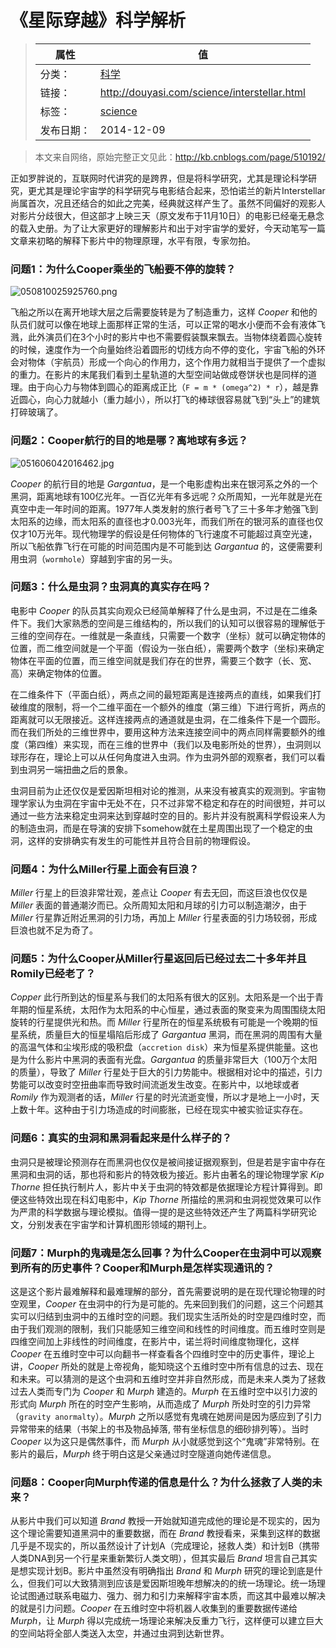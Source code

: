 # 《星际穿越》科学解析

>|  属性  |  值  |
>| ----- | ----- |
>| 分类： | [科学](http://douyasi.com/category/science/) |
>| 链接： | http://douyasi.com/science/interstellar.html |
>| 标签： | [science](http://douyasi.com/tag/science)  |
>| 发布日期： | 2014-12-09 |

>    本文来自网络，原始完整正文见此：http://kb.cnblogs.com/page/510192/

正如罗胖说的，互联网时代讲究的是跨界，但是将科学研究，尤其是理论科学研究，更尤其是理论宇宙学的科学研究与电影结合起来，恐怕诺兰的新片Interstellar尚属首次，况且还结合的如此之完美，经典就这样产生了。虽然不同偏好的观影人对影片分歧很大，但这部才上映三天（原文发布于11月10日）的电影已经毫无悬念的载入史册。为了让大家更好的理解影片和出于对宇宙学的爱好，今天动笔写一篇文章来初略的解释下影片中的物理原理，水平有限，专家勿拍。

### 问题1：为什么Cooper乘坐的飞船要不停的旋转？

![050810025925760.png][1]

飞船之所以在离开地球大层之后需要旋转是为了制造重力，这样 *Cooper* 和他的队员们就可以像在地球上面那样正常的生活，可以正常的喝水小便而不会有液体飞溅，此外演员们在3个小时的影片中也不需要假装飘来飘去。当物体绕着圆心旋转的时候，速度作为一个向量始终沿着圆形的切线方向不停的变化，宇宙飞船的外环会对物体（宇航员）形成一个向心的作用力，这个作用力就相当于提供了一个虚拟的重力。在影片的末尾我们看到土星轨道的大型空间站做成卷饼状也是同样的道理。由于向心力与物体到圆心的距离成正比（`F = m * (omega^2) * r`），越是靠近圆心，向心力就越小（重力越小），所以打飞的棒球很容易就飞到“头上”的建筑打碎玻璃了。



### 问题2：Cooper航行的目的地是哪？离地球有多远？

![051606042016462.jpg][2]

*Cooper* 的航行目的地是 *Gargantua*，是一个电影虚构出来在银河系之外的一个黑洞，距离地球有100亿光年。一百亿光年有多远呢？众所周知，一光年就是光在真空中走一年时间的距离。1977年人类发射的旅行者号飞了三十多年才勉强飞到太阳系的边缘，而太阳系的直径也才0.003光年，而我们所在的银河系的直径也仅仅才10万光年。现代物理学的假设是任何物体的飞行速度不可能超过真空光速，所以飞船依靠飞行在可能的时间范围内是不可能到达 *Gargantua* 的，这便需要利用虫洞（`wormhole`）穿越到宇宙的另一头。

### 问题3：什么是虫洞？虫洞真的真实存在吗？

电影中 *Cooper* 的队员其实向观众已经简单解释了什么是虫洞，不过是在二维条件下。我们大家熟悉的空间是三维结构的，所以我们的认知可以很容易的理解低于三维的空间存在。一维就是一条直线，只需要一个数字（坐标）就可以确定物体的位置，而二维空间就是一个平面（假设为一张白纸），需要两个数字（坐标)来确定物体在平面的位置，而三维空间就是我们存在的世界，需要三个数字（长、宽、高）来确定物体的位置。

在二维条件下（平面白纸），两点之间的最短距离是连接两点的直线，如果我们打破维度的限制，将一个二维平面在一个额外的维度（第三维）下进行弯折，两点的距离就可以无限接近。这样连接两点的通道就是虫洞，在二维条件下是一个圆形。而在我们所处的三维世界中，要用这种方法来连接空间中的两点同样需要额外的维度（第四维）来实现，而在三维的世界中（我们以及电影所处的世界），虫洞则以球形存在，理论上可以从任何角度进入虫洞。作为虫洞外部的观察者，我们可以看到虫洞另一端扭曲之后的景象。

虫洞目前为止还仅仅是爱因斯坦相对论的推测，从来没有被真实的观测到。宇宙物理学家认为虫洞在宇宙中无处不在，只不过非常不稳定和存在的时间很短，并可以通过一些方法来稳定虫洞来达到穿越时空的目的。影片并没有脱离科学假设来人为的制造虫洞，而是在导演的安排下somehow就在土星周围出现了一个稳定的虫洞，这样的安排确实有发生的可能性并且符合目前的物理假设。

### 问题4：为什么Miller行星上面会有巨浪？

*Miller* 行星上的巨浪非常壮观，差点让 *Cooper* 有去无回，而这巨浪也仅仅是 *Miller* 表面的普通潮汐而已。众所周知太阳和月球的引力可以制造潮汐，由于 *Miller* 行星靠近附近黑洞的引力场，再加上 *Miller* 行星表面的引力场较弱，形成巨浪也就不足为奇了。

### 问题5：为什么Cooper从Miller行星返回后已经过去二十多年并且Romily已经老了？

*Copper* 此行所到达的恒星系与我们的太阳系有很大的区别。太阳系是一个出于青年期的恒星系统，太阳作为太阳系的中心恒星，通过表面的聚变来为周围围绕太阳旋转的行星提供光和热。而 *Miller* 行星所在的恒星系统极有可能是一个晚期的恒星系统，质量巨大的恒星塌陷后形成了 *Gargantua* 黑洞，而在黑洞的周围有大量的高温气体和尘埃形成的吸积盘（`accretion disk`）来为恒星系提供能量。这也是为什么影片中黑洞的表面有光盘。*Gargantua* 的质量非常巨大（100万个太阳的质量），导致了 *Miller* 行星处于巨大的引力势能中。根据相对论中的描述，引力势能可以改变时空扭曲率而导致时间流逝发生改变。在影片中，以地球或者 *Romily* 作为观测者的话，*Miller* 行星的时光流逝变慢，所以才是地上一小时，天上数十年。这种由于引力场造成的时间膨胀，已经在现实中被实验证实存在。

### 问题6：真实的虫洞和黑洞看起来是什么样子的？

虫洞只是被理论预测存在而黑洞也仅仅是被间接证据观察到，但是若是宇宙中存在黑洞和虫洞的话，那也将和影片的特效极为接近。影片由著名的理论物理学家 *Kip Thorne* 担任执行制片人，影片中关于虫洞的特效都是依据理论方程计算得到。即便这些特效出现在科幻电影中，*Kip Thorne* 所描绘的黑洞和虫洞视觉效果可以作为严肃的科学数据与理论模拟。值得一提的是这些特效还产生了两篇科学研究论文，分别发表在宇宙学和计算机图形领域的期刊上。

### 问题7：Murph的鬼魂是怎么回事？为什么Cooper在虫洞中可以观察到所有的历史事件？Cooper和Murph是怎样实现通讯的？

这是这个影片最难解释和最难理解的部分，首先需要说明的是在现代理论物理的时空观里，*Cooper* 在虫洞中的行为是可能的。先来回到我们的问题，这三个问题其实可以归结到虫洞中的五维时空的问题。我们现实生活所处的时空是四维时空，而由于我们观测的限制，我们只能感知三维空间和线性的时间维度。而五维时空则是四维空间加上非线性的时间维度，在影片中，诺兰将时间维度物理化，这样 *Cooper* 在五维时空中可以向翻书一样查看各个四维时空中的历史事件，理论上讲，*Cooper* 所处的就是上帝视角，能知晓这个五维时空中所有信息的过去、现在和未来。可以猜测的是这个虫洞和五维时空并非自然形成，而是未来人类为了拯救过去人类而专门为 *Cooper* 和 *Murph* 建造的。*Murph* 在五维时空中以引力波的形式向 *Murph* 所在的时空产生影响，从而造成了 *Murph* 所处时空的引力异常（`gravity anormalty`）。*Murph* 之所以感觉有鬼魂在她房间是因为感应到了引力异常带来的结果（书架上的书及物品掉落, 带有坐标信息的细砂排列等）。当时 *Cooper* 以为这只是偶然事件，而 *Murph* 从小就感觉到这个“鬼魂”非常特别。在影片的最后，*Murph* 终于明白这是父亲通过时空隧道向她传递信息。

### 问题8：Cooper向Murph传递的信息是什么？为什么拯救了人类的未来？

从影片中我们可以知道 *Brand* 教授一开始就知道完成他的理论是不现实的，因为这个理论需要知道黑洞中的重要数据，而在 *Brand* 教授看来，采集到这样的数据几乎是不现实的，所以虽然设计了计划A（完成理论，拯救人类）和计划B（携带人类DNA到另一个行星来重新繁衍人类文明），但其实最后 *Brand* 坦言自己其实是想实现计划B。影片中虽然没有明确指出 *Brand* 和 *Murph* 研究的理论到底是什么，但我们可以大致猜测到应该是爱因斯坦晚年想解决的的统一场理论。统一场理论试图通过联系电磁力、强力、弱力和引力来解释宇宙本质，而这其中最难以解决的就是引力问题。*Cooper* 在五维时空中将机器人收集到的重要数据传递给 *Murph*，让 *Murph* 得以完成统一场理论来解决反重力飞行，这样便可以建立巨大的空间站将全部人类送入太空，并通过虫洞到达新世界。

  [1]: http://douyasi.com/usr/uploads/2014/12/3240804093.png
  [2]: http://douyasi.com/usr/uploads/2014/12/1245401502.jpg
